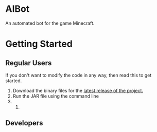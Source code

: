 # AIBot

An automated bot for the game Minecraft.

# Getting Started

## Regular Users

If you don't want to modify the code in any way, then read this to get started.

1. Download the binary files for the [latest release of the project.](https://github.com/TGRHavoc/AIBot/releases)
2. Run the JAR file using the command line
2. 1. 

## Developers